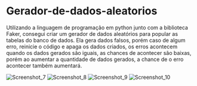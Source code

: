 # Gerador-de-dados-aleatorios
Utilizando a linguagem de programação em python junto com a biblioteca Faker, consegui criar um gerador de dados aleatórios para popular as tabelas do banco de dados. Ela gera dados falsos, porém caso de algum erro, reinicie o código e apaga os dados criados, os erros acontecem quando os dados gerados são iguais, as chances de acontecer são baixas, porém ao aumentar a quantidade de dados gerados, a chance de o erro acontecer também aumentará.

![Screenshot_7](https://github.com/ViniciusGurgel/Gerador-de-dados-aleatorios/assets/104094638/ac43a822-ca1a-4813-acd3-0fb7bd05e017)
![Screenshot_8](https://github.com/ViniciusGurgel/Gerador-de-dados-aleatorios/assets/104094638/2d7ecfd2-e5d3-4e06-a224-45b9d955a65f)
![Screenshot_9](https://github.com/ViniciusGurgel/Gerador-de-dados-aleatorios/assets/104094638/58ac5ac2-7878-4247-93be-56ef0ee72f34)
![Screenshot_10](https://github.com/ViniciusGurgel/Gerador-de-dados-aleatorios/assets/104094638/2ba359ec-65a1-4bc6-b883-96fd4cc500e5)
